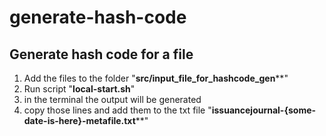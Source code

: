 # generate-hash-code

## Generate hash code for a file

1. Add the files to the folder "**src/input_file_for_hashcode_gen****"
2. Run script "**local-start.sh**"
3. in the terminal the output will be generated 
4. copy those lines and add them to the txt file "**issuancejournal-{some-date-is-here}-metafile.txt****"

